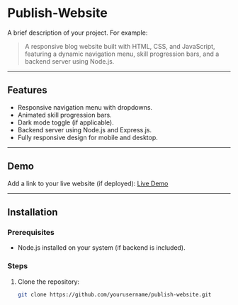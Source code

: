 # Publish-Website

A brief description of your project. For example:
> A responsive blog website built with HTML, CSS, and JavaScript, featuring a dynamic navigation menu, skill progression bars, and a backend server using Node.js.

---

## Features

- Responsive navigation menu with dropdowns.
- Animated skill progression bars.
- Dark mode toggle (if applicable).
- Backend server using Node.js and Express.js.
- Fully responsive design for mobile and desktop.

---

## Demo

Add a link to your live website (if deployed):
[Live Demo](https://yourwebsite.com)

---

## Installation

### Prerequisites
- Node.js installed on your system (if backend is included).

### Steps
1. Clone the repository:
   ```bash
   git clone https://github.com/yourusername/publish-website.git